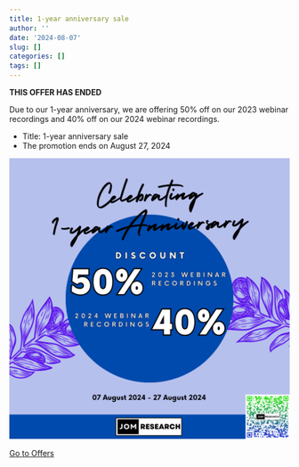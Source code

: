 ```yaml
---
title: 1-year anniversary sale
author: ''
date: '2024-08-07'
slug: []
categories: []
tags: []
---
```


**THIS OFFER HAS ENDED**

Due to our 1-year anniversary, we are offering 50% off on our 2023 webinar recordings and 40% off on our 2024 webinar recordings.

- Title: 1-year anniversary sale
- The promotion ends on August 27, 2024

![](images/Anniversary_sale.png)

[Go to Offers](https://jomresearch.netlify.app/offers/)